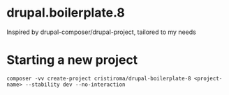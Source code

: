 # drupal.boilerplate.8
Inspired by drupal-composer/drupal-project, tailored to my needs

# Starting a new project

```
composer -vv create-project cristiroma/drupal-boilerplate-8 <project-name> --stability dev --no-interaction
```
